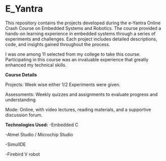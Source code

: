 # E_Yantra
This repository contains the projects developed during the e-Yantra Online Crash Course on Embedded Systems and Robotics. The course provided a hands-on learning experience in embedded systems through a series of experiments and challenges. Each project includes detailed descriptions, code, and insights gained throughout the process.

I was one among 11 selected from my college to take this course. Participating in this course was an invaluable experience that greatly enhanced my technical skills. 

**Course Details**

Projects: Week wise either 1/2 Experiments were given. 

Assessments: Weekly quizzes and assignments to evaluate progress and understanding.

Mode: Online, with video lectures, reading materials, and a supportive discussion forum.

**Technologies Used:**
-Embedded C

-Atmel Studio / Microchip Studio

-SimulIDE

-Firebird V robot

